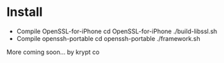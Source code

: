 # Install
- Compile OpenSSL-for-iPhone
  cd OpenSSL-for-iPhone
  ./build-libssl.sh
- Compile openssh-portable
  cd openssh-portable
  ./framework.sh

More coming soon...
by krypt co
